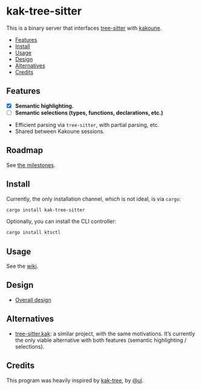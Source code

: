 # kak-tree-sitter

This is a binary server that interfaces [tree-sitter](https://tree-sitter.github.io/) with
[kakoune](https://kakoune.org/).

- [Features](#features)
- [Install](#install)
- [Usage](#usage)
- [Design](#design)
- [Alternatives](#alternatives)
- [Credits](#credits)

## Features

- [x] **Semantic highlighting.**
- [ ] **Semantic selections (types, functions, declarations, etc.)**
- Efficient parsing via `tree-sitter`, with partial parsing, etc.
- Shared between Kakoune sessions.

## Roadmap

See [the milestones](https://github.com/phaazon/kak-tree-sitter/milestones).

## Install

Currently, the only installation channel, which is not ideal, is via `cargo`:

```sh
cargo install kak-tree-sitter
```

Optionally, you can install the CLI controller:

```sh
cargo install ktsctl
```

## Usage

See the [wiki](https://github.com/phaazon/kak-tree-sitter/wiki).

## Design

- [Overall design](./doc/design.md)

## Alternatives

- [tree-sitter.kak](https://github.com/enricozb/tree-sitter.kak): a similar project, with the same motivations. It’s
  currently the only viable alternative with both features (semantic highlighting / selections).

## Credits

This program was heavily inspired by [kak-tree](https://github.com/ul/kak-tree), by [@ul](https://github.com/ul).

